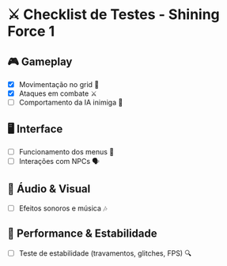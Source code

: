 # ⚔️ Checklist de Testes - Shining Force 1  

## 🎮 **Gameplay**  
- [x] Movimentação no grid 🏁  
- [x] Ataques em combate ⚔️  
- [ ] Comportamento da IA inimiga 🧠  

## 🖥️ **Interface**  
- [ ] Funcionamento dos menus 📜  
- [ ] Interações com NPCs 🗣️  

## 🎵 **Áudio & Visual**  
- [ ] Efeitos sonoros e música 🎶  

## 🚀 **Performance & Estabilidade**  
- [ ] Teste de estabilidade (travamentos, glitches, FPS) 🔍  
